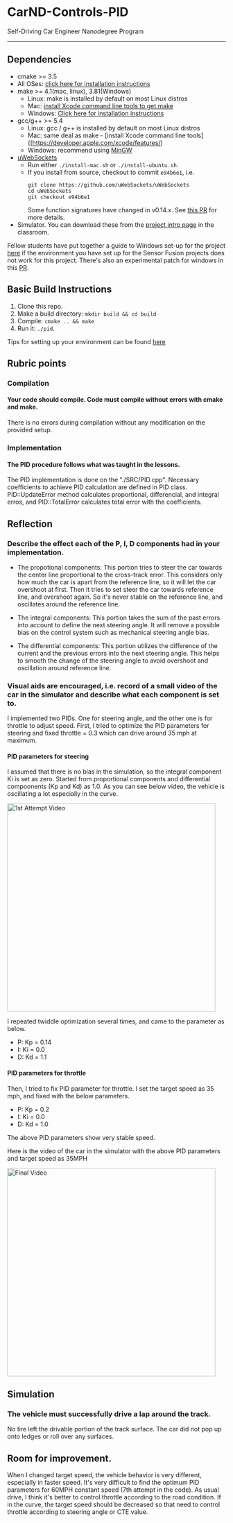 # CarND-Controls-PID
Self-Driving Car Engineer Nanodegree Program

---

## Dependencies

* cmake >= 3.5
 * All OSes: [click here for installation instructions](https://cmake.org/install/)
* make >= 4.1(mac, linux), 3.81(Windows)
  * Linux: make is installed by default on most Linux distros
  * Mac: [install Xcode command line tools to get make](https://developer.apple.com/xcode/features/)
  * Windows: [Click here for installation instructions](http://gnuwin32.sourceforge.net/packages/make.htm)
* gcc/g++ >= 5.4
  * Linux: gcc / g++ is installed by default on most Linux distros
  * Mac: same deal as make - [install Xcode command line tools]((https://developer.apple.com/xcode/features/)
  * Windows: recommend using [MinGW](http://www.mingw.org/)
* [uWebSockets](https://github.com/uWebSockets/uWebSockets)
  * Run either `./install-mac.sh` or `./install-ubuntu.sh`.
  * If you install from source, checkout to commit `e94b6e1`, i.e.
    ```
    git clone https://github.com/uWebSockets/uWebSockets 
    cd uWebSockets
    git checkout e94b6e1
    ```
    Some function signatures have changed in v0.14.x. See [this PR](https://github.com/udacity/CarND-MPC-Project/pull/3) for more details.
* Simulator. You can download these from the [project intro page](https://github.com/udacity/self-driving-car-sim/releases) in the classroom.

Fellow students have put together a guide to Windows set-up for the project [here](https://s3-us-west-1.amazonaws.com/udacity-selfdrivingcar/files/Kidnapped_Vehicle_Windows_Setup.pdf) if the environment you have set up for the Sensor Fusion projects does not work for this project. There's also an experimental patch for windows in this [PR](https://github.com/udacity/CarND-PID-Control-Project/pull/3).

## Basic Build Instructions

1. Clone this repo.
2. Make a build directory: `mkdir build && cd build`
3. Compile: `cmake .. && make`
4. Run it: `./pid`. 

Tips for setting up your environment can be found [here](https://classroom.udacity.com/nanodegrees/nd013/parts/40f38239-66b6-46ec-ae68-03afd8a601c8/modules/0949fca6-b379-42af-a919-ee50aa304e6a/lessons/f758c44c-5e40-4e01-93b5-1a82aa4e044f/concepts/23d376c7-0195-4276-bdf0-e02f1f3c665d)

## Rubric points

### Compilation

#### Your code should compile. Code must compile without errors with cmake and make.

There is no errors during compilation without any modification on the provided setup.

### Implementation

#### The PID procedure follows what was taught in the lessons.

The PID implementation is done on the "./SRC/PID.cpp". Necessary coefficients to achieve PID calculation are defined in PID class.
PID::UpdateError method calculates proportional, differencial, and integral erros, and PID::TotalError calculates total error with the coefficients.

## Reflection

### Describe the effect each of the P, I, D components had in your implementation.

* The propotional components: This portion tries to steer the car towards the center line proportional to the cross-track error. This considers only how much the car is apart from the reference line, so it will let the car overshoot at first. Then it tries to set steer the car towards reference line, and overshoot again. So it's never stable on the reference line, and oscillates around the reference line.

* The integral components: This portion takes the sum of the past errors into account to define the next steering angle. It will remove a possible bias on the control system such as mechanical steering angle bias.

* The differential components: This portion utilizes the difference of the current and the previous errors into the next steering angle. This helps to smooth the change of the steering angle to avoid overshoot and oscillation around reference line.

### Visual aids are encouraged, i.e. record of a small video of the car in the simulator and describe what each component is set to.

I implemented two PIDs. One for steering angle, and the other one is for throttle to adjust speed.
First, I tried to optimize the PID parameters for steering and fixed throttle = 0.3 which can drive around 35 mph at maximum.

#### PID parameters for steering
I assumed that there is no bias in the simulation, so the integral component Ki is set as zero. Started from proportional components and differential compoonents (Kp and Kd) as 1.0.
As you can see below video, the vehicle is oscillating a lot especially in the curve.

<img src="./file/1stAttempt.mov.gif" width="480" alt="1st Attempt Video" />

 I repeated twiddle optimization several times, and came to the parameter as below.
 * P: Kp = 0.14
 * I: Ki = 0.0
 * D: Kd = 1.1
 
 #### PID parameters for throttle
 Then, I tried to fix PID parameter for throttle. I set the target speed as 35 mph, and fixed with the below parameters.
 * P: Kp = 0.2
 * I: Ki = 0.0
 * D: Kd = 1.0

The above PID parameters show very stable speed.

Here is the video of the car in the simulator with the above PID parameters and target speed as 35MPH

<img src="./file/final.mov.gif" width="480" alt="Final Video" />

## Simulation
### The vehicle must successfully drive a lap around the track.
No tire left the drivable portion of the track surface. The car did not pop up onto ledges or roll over any surfaces.

## Room for improvement.
When I changed target speed, the vehicle behavior is very different, especially in faster speed.
It's very difficult to find the optimum PID parameters for 60MPH constant speed (7th attempt in the code).
As usual drive, I think it's better to control throttle according to the road condition. If in the curve, the target speed should be decreased so that need to control throttle according to steering angle or CTE value.
